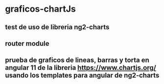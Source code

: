 # graficos-chartJs
## test de uso de libreria ng2-charts
## router module
## prueba de graficos de lineas, barras y torta en angular 11 de la libreria https://www.chartjs.org/ usando los templates para angular de ng2-charts
